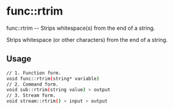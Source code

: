 # func::rtrim
func::rtrim -- Strips whitespace(s) from the end of a string.

Strips whitespace (or other characters) from the end of a string.

## Usage
```sh
// 1. Function form.
void func::rtrim(string* variable)
// 2. Command form.
void sub::rtrim(string value) > output
// 3. Stream form.
void stream::rtrim() < input > output
```
